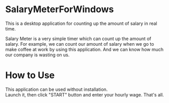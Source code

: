 # SalaryMeterForWindows
This is a desktop application for counting up the amount of salary in real time.  

Salary Meter is a very simple timer which can count up the amount of salary. For example, we can count our amount of salary when we go to make coffee at work by using this application. And we can know how much our company is wasting on us.  

# How to Use
This application can be used without installation.  
Launch it, then click "START" button and enter your hourly wage. That's all.  

